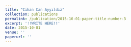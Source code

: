 ```yaml
---
title: "Cihan Can Ayyıldız"
collection: publications
permalink: /publication/2015-10-01-paper-title-number-3
excerpt: '!!WRİTE HERE!!'
date: 2015-10-01
venue: ''
paperurl: ''
---
```




